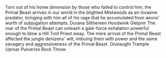 
Torn out of his home dimension by those who failed to control him, the Primal Beast arrives in our world in the blighted Mistwoods as an invasive predator, bringing with him all of his rage that he accumulated from aeons' worth of subjugation attempts.
Durana Slithereen
Hoodwink  Gleipnir
The roar of the Primal Beast can unleash a gale-force exhalation powerful enough to blow a Hill Troll Priest away.
The mere arrival of the Primal Beast affected the jungle denizens' will, imbuing them with power and the same savagery and aggressiveness of the Primal Beast.
Onslaught
Trample
Uproar
Pulverize
Rock Throw
